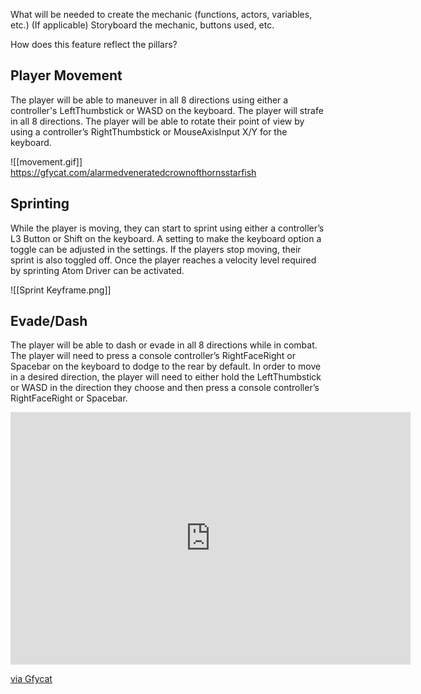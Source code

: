 What will be needed to create the mechanic (functions, actors, variables, etc.)
(If applicable) Storyboard the mechanic, buttons used, etc.

How does this feature reflect the pillars? 


## Player Movement
The player will be able to maneuver in all 8 directions using either a controller's LeftThumbstick or WASD on the keyboard. The player will strafe in all 8 directions. The player will be able to rotate their point of view by using a controller’s RightThumbstick or MouseAxisInput X/Y for the keyboard.

![[movement.gif]]
https://gfycat.com/alarmedveneratedcrownofthornsstarfish

## Sprinting
While the player is moving, they can start to sprint using either a controller’s L3 Button or Shift on the keyboard. A setting to make the keyboard option a toggle can be adjusted in the settings. If the players stop moving, their sprint is also toggled off. Once the player reaches a velocity level required by sprinting Atom Driver can be activated. 

![[Sprint Keyframe.png]]

## Evade/Dash
The player will be able to dash or evade in all 8 directions while in combat. The player will need to press a console controller’s RightFaceRight or Spacebar on the keyboard to dodge to the rear by default. In order to move in a desired direction, the player will need to either hold the LeftThumbstick or WASD in the direction they choose and then press a console controller’s RightFaceRight or Spacebar.

<iframe src='https://gfycat.com/ifr/FamousFeistyFrigatebird' frameborder='0' scrolling='no' allowfullscreen width='640' height='404'></iframe><p> <a href="https://gfycat.com/famousfeistyfrigatebird">via Gfycat</a></p>